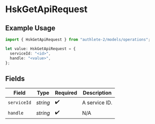 # HskGetApiRequest

## Example Usage

```typescript
import { HskGetApiRequest } from "authlete-2/models/operations";

let value: HskGetApiRequest = {
  serviceId: "<id>",
  handle: "<value>",
};
```

## Fields

| Field              | Type               | Required           | Description        |
| ------------------ | ------------------ | ------------------ | ------------------ |
| `serviceId`        | *string*           | :heavy_check_mark: | A service ID.      |
| `handle`           | *string*           | :heavy_check_mark: | N/A                |